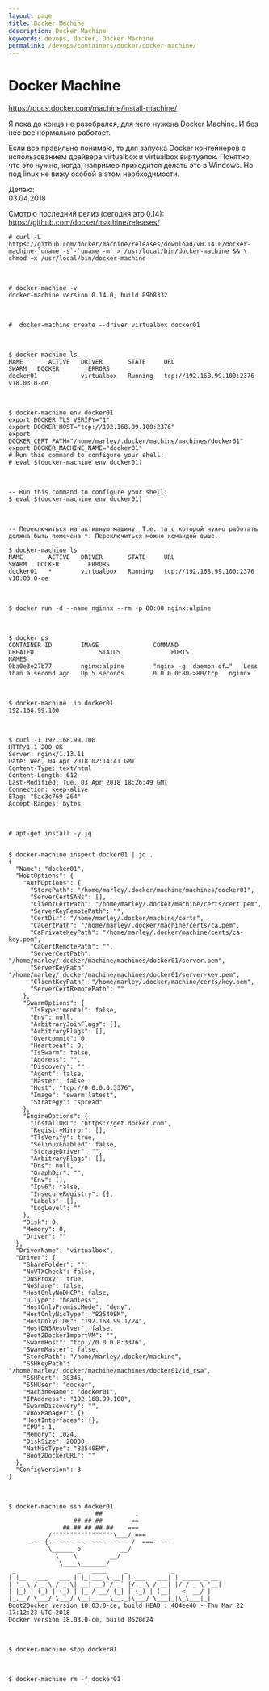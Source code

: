 ```yaml
---
layout: page
title: Docker Machine
description: Docker Machine
keywords: devops, docker, Docker Machine
permalink: /devops/containers/docker/docker-machine/
---
```


# Docker Machine

https://docs.docker.com/machine/install-machine/

Я пока до конца не разобрался, для чего нужена Docker Machine. И без нее все нормально работает.

Если все правильно понимаю, то для запуска Docker контейнеров с использованием драйвера virtualbox и virtualbox виртуалок. Понятно, что это нужно, когда, например приходится делать это в Windows. Но под linux не вижу особой в этом необходимости.

Делаю:  
03.04.2018

Смотрю последний релиз (сегодня это 0.14):
https://github.com/docker/machine/releases/

    # curl -L https://github.com/docker/machine/releases/download/v0.14.0/docker-machine-`uname -s`-`uname -m` > /usr/local/bin/docker-machine && \
    chmod +x /usr/local/bin/docker-machine

<br/>

    # docker-machine -v
    docker-machine version 0.14.0, build 89b8332

<br/>

    #  docker-machine create --driver virtualbox docker01

<br/>

    $ docker-machine ls
    NAME       ACTIVE   DRIVER       STATE     URL                         SWARM   DOCKER        ERRORS
    docker01   -        virtualbox   Running   tcp://192.168.99.100:2376           v18.03.0-ce

<br/>

    $ docker-machine env docker01
    export DOCKER_TLS_VERIFY="1"
    export DOCKER_HOST="tcp://192.168.99.100:2376"
    export DOCKER_CERT_PATH="/home/marley/.docker/machine/machines/docker01"
    export DOCKER_MACHINE_NAME="docker01"
    # Run this command to configure your shell:
    # eval $(docker-machine env docker01)

<br/>

    -- Run this command to configure your shell:
    $ eval $(docker-machine env docker01)

<br/>

    -- Переключиться на активную машину. Т.е. та с которой нужно работать должна быть помечена *. Переключиться можно командой выше.

    $ docker-machine ls
    NAME       ACTIVE   DRIVER       STATE     URL                         SWARM   DOCKER        ERRORS
    docker01   *        virtualbox   Running   tcp://192.168.99.100:2376           v18.03.0-ce

<br/>

    $ docker run -d --name nginnx --rm -p 80:80 nginx:alpine

<br/>

    $ docker ps
    CONTAINER ID        IMAGE               COMMAND                  CREATED                  STATUS              PORTS                NAMES
    9ba0e3e27b77        nginx:alpine        "nginx -g 'daemon of…"   Less than a second ago   Up 5 seconds        0.0.0.0:80->80/tcp   nginnx

<br/>

    $ docker-machine  ip docker01
    192.168.99.100

<br/>
    
    $ curl -I 192.168.99.100
    HTTP/1.1 200 OK
    Server: nginx/1.13.11
    Date: Wed, 04 Apr 2018 02:14:41 GMT
    Content-Type: text/html
    Content-Length: 612
    Last-Modified: Tue, 03 Apr 2018 18:26:49 GMT
    Connection: keep-alive
    ETag: "5ac3c769-264"
    Accept-Ranges: bytes

<br/>

    # apt-get install -y jq


    $ docker-machine inspect docker01 | jq .
    {
      "Name": "docker01",
      "HostOptions": {
        "AuthOptions": {
          "StorePath": "/home/marley/.docker/machine/machines/docker01",
          "ServerCertSANs": [],
          "ClientCertPath": "/home/marley/.docker/machine/certs/cert.pem",
          "ServerKeyRemotePath": "",
          "CertDir": "/home/marley/.docker/machine/certs",
          "CaCertPath": "/home/marley/.docker/machine/certs/ca.pem",
          "CaPrivateKeyPath": "/home/marley/.docker/machine/certs/ca-key.pem",
          "CaCertRemotePath": "",
          "ServerCertPath": "/home/marley/.docker/machine/machines/docker01/server.pem",
          "ServerKeyPath": "/home/marley/.docker/machine/machines/docker01/server-key.pem",
          "ClientKeyPath": "/home/marley/.docker/machine/certs/key.pem",
          "ServerCertRemotePath": ""
        },
        "SwarmOptions": {
          "IsExperimental": false,
          "Env": null,
          "ArbitraryJoinFlags": [],
          "ArbitraryFlags": [],
          "Overcommit": 0,
          "Heartbeat": 0,
          "IsSwarm": false,
          "Address": "",
          "Discovery": "",
          "Agent": false,
          "Master": false,
          "Host": "tcp://0.0.0.0:3376",
          "Image": "swarm:latest",
          "Strategy": "spread"
        },
        "EngineOptions": {
          "InstallURL": "https://get.docker.com",
          "RegistryMirror": [],
          "TlsVerify": true,
          "SelinuxEnabled": false,
          "StorageDriver": "",
          "ArbitraryFlags": [],
          "Dns": null,
          "GraphDir": "",
          "Env": [],
          "Ipv6": false,
          "InsecureRegistry": [],
          "Labels": [],
          "LogLevel": ""
        },
        "Disk": 0,
        "Memory": 0,
        "Driver": ""
      },
      "DriverName": "virtualbox",
      "Driver": {
        "ShareFolder": "",
        "NoVTXCheck": false,
        "DNSProxy": true,
        "NoShare": false,
        "HostOnlyNoDHCP": false,
        "UIType": "headless",
        "HostOnlyPromiscMode": "deny",
        "HostOnlyNicType": "82540EM",
        "HostOnlyCIDR": "192.168.99.1/24",
        "HostDNSResolver": false,
        "Boot2DockerImportVM": "",
        "SwarmHost": "tcp://0.0.0.0:3376",
        "SwarmMaster": false,
        "StorePath": "/home/marley/.docker/machine",
        "SSHKeyPath": "/home/marley/.docker/machine/machines/docker01/id_rsa",
        "SSHPort": 38345,
        "SSHUser": "docker",
        "MachineName": "docker01",
        "IPAddress": "192.168.99.100",
        "SwarmDiscovery": "",
        "VBoxManager": {},
        "HostInterfaces": {},
        "CPU": 1,
        "Memory": 1024,
        "DiskSize": 20000,
        "NatNicType": "82540EM",
        "Boot2DockerURL": ""
      },
      "ConfigVersion": 3
    }

<br/>

    $ docker-machine ssh docker01
                            ##         .
                      ## ## ##        ==
                   ## ## ## ## ##    ===
               /"""""""""""""""""\___/ ===
          ~~~ {~~ ~~~~ ~~~ ~~~~ ~~~ ~ /  ===- ~~~
               \______ o           __/
                 \    \         __/
                  \____\_______/
     _                 _   ____     _            _
    | |__   ___   ___ | |_|___ \ __| | ___   ___| | _____ _ __
    | '_ \ / _ \ / _ \| __| __) / _` |/ _ \ / __| |/ / _ \ '__|
    | |_) | (_) | (_) | |_ / __/ (_| | (_) | (__|   <  __/ |
    |_.__/ \___/ \___/ \__|_____\__,_|\___/ \___|_|\_\___|_|
    Boot2Docker version 18.03.0-ce, build HEAD : 404ee40 - Thu Mar 22 17:12:23 UTC 2018
    Docker version 18.03.0-ce, build 0520e24

<br/>

    $ docker-machine stop docker01

<br/>

    $ docker-machine rm -f docker01
